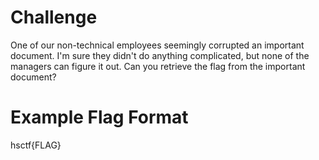 # Challenge
One of our non-technical employees seemingly corrupted an important document. I'm sure they didn't do anything complicated, but none of the managers can figure it out. Can you retrieve the flag from the important document?

# Example Flag Format
hsctf{FLAG}
